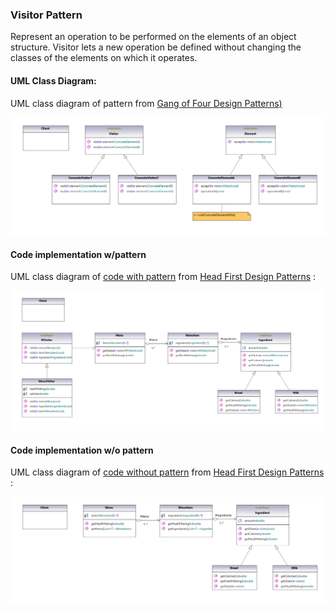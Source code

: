 ### Visitor Pattern

Represent an operation to be performed on the elements of an object structure. Visitor lets a new operation be defined without changing the classes of the elements on which it operates.

#### UML Class Diagram:

UML class diagram of pattern from  [Gang of Four Design Patterns)](https://www.amazon.com/Design-Patterns-Object-Oriented-Addison-Wesley-Professional-ebook/dp/B000SEIBB8) 

<img src="visitor.png" alt="drawing" width="800"/> 

#### Code implementation w/pattern

UML class diagram of [code with pattern](../../app/src/main/java/com/example/gofp/head_first/sol/behavioral/visitor) from [Head First Design Patterns](https://www.amazon.com/Head-First-Design-Patterns-Brain-Friendly/dp/0596007124) :

<img src="visitor_sol.png" alt="drawing" width="800"/> 

#### Code implementation w/o pattern

UML class diagram of [code without pattern](../../app/src/main/java/com/example/gofp/head_first/pre/behavioral/visitor) from [Head First Design Patterns](https://www.amazon.com/Head-First-Design-Patterns-Brain-Friendly/dp/0596007124) :

<img src="visitor_pre.png" alt="drawing" width="800"/> 